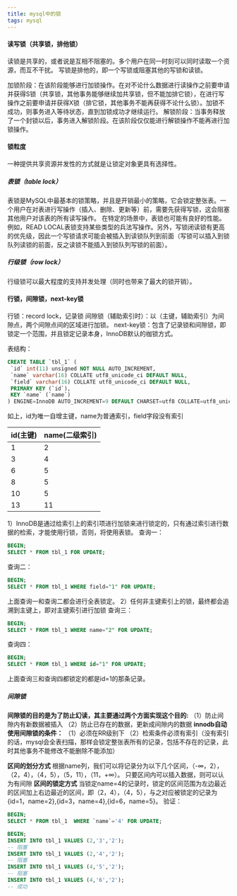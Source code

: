 ```yaml
---
title: mysql中的锁
tags: mysql
---
```

#### 读写锁（共享锁，排他锁）
读锁是共享的，或者说是互相不阻塞的。多个用户在同一时刻可以同时读取一个资源，而互不干扰。
写锁是排他的，即一个写锁或阻塞其他的写锁和读锁。

加锁阶段：在该阶段能够进行加锁操作。在对不论什么数据进行读操作之前要申请并获得S锁（共享锁，其他事务能够继续加共享锁，但不能加排它锁），在进行写操作之前要申请并获得X锁（排它锁，其他事务不能再获得不论什么锁）。加锁不成功，则事务进入等待状态，直到加锁成功才继续运行。
解锁阶段：当事务释放了一个封锁以后，事务进入解锁阶段。在该阶段仅仅能进行解锁操作不能再进行加锁操作。
#### 锁粒度
一种提供共享资源并发性的方式就是让锁定对象更具有选择性。
##### 表锁（table lock）
表锁是MySQL中最基本的锁策略，并且是开销最小的策略，它会锁定整张表。一个用户在对表进行写操作（插入、删除、更新等）前，需要先获得写锁，这会阻塞其他用户对该表的所有读写操作。
在特定的场景中，表锁也可能有良好的性能。例如，READ LOCAL表锁支持某些类型的兵法写操作。另外，写锁闭读锁有更高的优先级，因此一个写锁请求可能会被插入到读锁队列到前面（写锁可以插入到锁队列读锁的前面，反之读锁不能插入到锁队列写锁的前面）。
##### 行级锁（row lock）
行级锁可以最大程度的支持并发处理（同时也带来了最大的锁开销）。

#### 行锁，间隙锁，next-key锁
 行锁：record lock，记录锁
 间隙锁（辅助索引时）：以（主键，辅助索引）为间隙点，两个间隙点间的区域进行加锁。
 next-key锁：包含了记录锁和间隙锁，即锁定一个范围，并且锁定记录本身，InnoDB默认的枷锁方式。
 
 表结构：
 ``` sql
CREATE TABLE `tbl_1` (
  `id` int(11) unsigned NOT NULL AUTO_INCREMENT,
  `name` varchar(16) COLLATE utf8_unicode_ci DEFAULT NULL,
  `field` varchar(16) COLLATE utf8_unicode_ci DEFAULT NULL,
  PRIMARY KEY (`id`),
  KEY `name` (`name`)
) ENGINE=InnoDB AUTO_INCREMENT=9 DEFAULT CHARSET=utf8 COLLATE=utf8_unicode_ci;
```
如上，id为唯一自增主键，name为普通索引，field字段没有索引

|id(主键)|name(二级索引)|
|---|---|
|1|2|
|3|4|
|6|5|
|8|5|
|10|5|
|13|11|

 1）InnoDB是通过给索引上的索引项进行加锁来进行锁定的，只有通过索引进行数据的检索，才能使用行锁，否则，将使用表锁。
查询一：
 ``` sql
BEGIN;
SELECT * FROM tbl_1 FOR UPDATE;
```
查询二：
 ``` sql
BEGIN;
SELECT * FROM tbl_1 WHERE field="1" FOR UPDATE;
```
上面查询一和查询二都会进行全表锁定。
2）任何非主键索引上的锁，最终都会追溯到主键上，即对主键索引进行加锁
查询三：
 ``` sql
BEGIN;
SELECT * FROM tbl_1 WHERE name="2" FOR UPDATE;
```
查询四：
 ``` sql
BEGIN;
SELECT * FROM tbl_1 WHERE id="1" FOR UPDATE;
```
上面查询三和查询四都锁定的都是id=1的那条记录。

##### 间隙锁
**间隙锁的目的是为了防止幻读，其主要通过两个方面实现这个目的:**
（1）防止间隙内有新数据被插入
（2）防止已存在的数据，更新成间隙内的数据
**innodb自动使用间隙锁的条件：**
（1）必须在RR级别下
（2）检索条件必须有索引（没有索引的话，mysql会全表扫描，那样会锁定整张表所有的记录，包括不存在的记录，此时其他事务不能修改不能删除不能添加）

**区间的划分方式**
根据name列，我们可以将记录分为以下几个区间，（-∞，2），（2，4），（4，5），（5，11），（11，+∞）。
只要区间内可以插入数据，则可以认为有间隙
**区间的锁定方式**
当锁定name=4的记录时，锁定的区间范围为左边最近的区间加上右边最近的区间，即（2，4），（4，5），与之对应被锁定的记录为{id=1，name=2},{id=3，name=4},{id=6，name=5}。
验证：
``` sql
BEGIN;
SELECT * FROM tbl_1  WHERE `name`='4' FOR UPDATE;
```
``` sql
BEGIN;
INSERT INTO tbl_1 VALUES (2,'3','2');
-- 阻塞
INSERT INTO tbl_1 VALUES (2,'4','2');
-- 阻塞
INSERT INTO tbl_1 VALUES (4,'5','2');
-- 阻塞
INSERT INTO tbl_1 VALUES (4,'6','2');
-- 成功
```